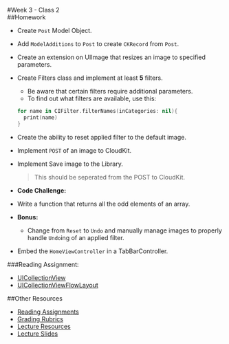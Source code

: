 #Week 3 - Class 2  
##Homework  
* Create `Post` Model Object.  
* Add `ModelAdditions` to `Post` to create `CKRecord` from `Post`.  
* Create an extension on UIImage that resizes an image to specified parameters.  
* Create Filters class and implement at least **5** filters.  
	* Be aware that certain filters require additional parameters.  
	* To find out what filters are available, use this:  
	```swift
	for name in CIFilter.filterNames(inCategories: nil){
      print(name)
  }
	```  
* Create the ability to reset applied filter to the default image.  
* Implement `POST` of an image to CloudKit.  
* Implement Save image to the Library.  
	> This should be seperated from the POST to CloudKit.  
	
* **Code Challenge:**
* Write a function that returns all the odd elements of an array.  
* **Bonus:**
	* Change from `Reset` to `Undo` and manually manage images to properly handle `Undo`ing of an applied filter.  
* Embed the `HomeViewController` in a TabBarController.  

###Reading Assignment:
* [UICollectionView](https://developer.apple.com/library/ios/documentation/UIKit/Reference/UICollectionView_class/index.html)
* [UICollectionViewFlowLayout](https://developer.apple.com/library/prerelease/ios/documentation/UIKit/Reference/UICollectionViewFlowLayout_class/)

##Other Resources
* [Reading Assignments](../../Resources/ra-grading-standard/)
* [Grading Rubrics](../../Resources/)
* [Lecture Resources](lecture/)
* [Lecture Slides](https://www.icloud.com/keynote/000itEApKaUNewFvchS4Z7Vcw#Week3_Day2)
